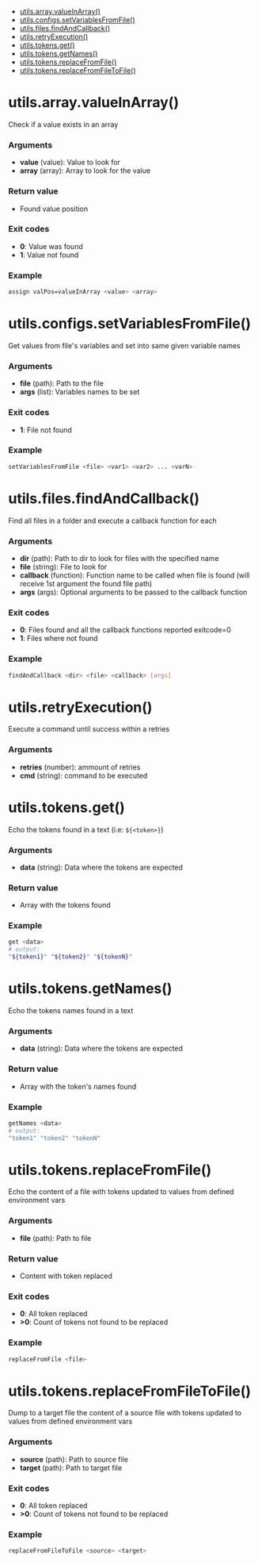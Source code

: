 * [utils.array.valueInArray()](#utilsarrayvalueinarray)
* [utils.configs.setVariablesFromFile()](#utilsconfigssetvariablesfromfile)
* [utils.files.findAndCallback()](#utilsfilesfindandcallback)
* [utils.retryExecution()](#utilsretryexecution)
* [utils.tokens.get()](#utilstokensget)
* [utils.tokens.getNames()](#utilstokensgetnames)
* [utils.tokens.replaceFromFile()](#utilstokensreplacefromfile)
* [utils.tokens.replaceFromFileToFile()](#utilstokensreplacefromfiletofile)



# utils.array.valueInArray()

Check if a value exists in an array

### Arguments

* **value** (value): Value to look for
* **array** (array): Array to look for the value

### Return value

* Found value position

### Exit codes

* **0**: Value was found
* **1**: Value not found

### Example

```bash
assign valPos=valueInArray <value> <array>
```




# utils.configs.setVariablesFromFile()

Get values from file's variables and set into same given variable names

### Arguments

* **file** (path): Path to the file
* **args** (list): Variables names to be set

### Exit codes

* **1**: File not found

### Example

```bash
setVariablesFromFile <file> <var1> <var2> ... <varN>
```




# utils.files.findAndCallback()

Find all files in a folder and execute a callback function for each

### Arguments

* **dir** (path): Path to dir to look for files with the specified name
* **file** (string): File to look for
* **callback** (function): Function name to be called when file is found (will receive 1st argument the found file path)
* **args** (args): Optional arguments to be passed to the callback function

### Exit codes

* **0**: Files found and all the callback functions reported exitcode=0
* **1**: Files where not found

### Example

```bash
findAndCallback <dir> <file> <callback> [args]
```




# utils.retryExecution()

Execute a command until success within a retries

### Arguments

* **retries** (number): ammount of retries
* **cmd** (string): command to be executed




# utils.tokens.get()

Echo the tokens found in a text (i.e: `${<token>}`)

### Arguments

* **data** (string): Data where the tokens are expected

### Return value

* Array with the tokens found

### Example

```bash
get <data>
# output:
"${token1}" "${token2}" "${tokenN}"
```

# utils.tokens.getNames()

Echo the tokens names found in a text

### Arguments

* **data** (string): Data where the tokens are expected

### Return value

* Array with the token's names found

### Example

```bash
getNames <data>
# output:
"token1" "token2" "tokenN"
```

# utils.tokens.replaceFromFile()

Echo the content of a file with tokens updated to values from defined environment vars

### Arguments

* **file** (path): Path to file

### Return value

* Content with token replaced

### Exit codes

* **0**: All token replaced
* **>0**: Count of tokens not found to be replaced

### Example

```bash
replaceFromFile <file>
```

# utils.tokens.replaceFromFileToFile()

Dump to a target file the content of a source file with tokens updated to values from defined environment vars

### Arguments

* **source** (path): Path to source file
* **target** (path): Path to target file

### Exit codes

* **0**: All token replaced
* **>0**: Count of tokens not found to be replaced

### Example

```bash
replaceFromFileToFile <source> <target>
```

